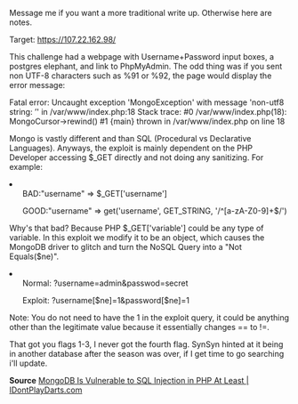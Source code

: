 Message me if you want a more traditional write up.  Otherwise here are notes.

Target: https://107.22.162.98/

This challenge had a webpage with Username+Password input boxes, a postgres elephant, and link to PhpMyAdmin.  The odd thing was if you sent non UTF-8 characters such as %91 or %92, the page would display the error message:

 Fatal error: Uncaught exception 'MongoException' with message 'non-utf8 string: ’' in /var/www/index.php:18 Stack trace: #0 /var/www/index.php(18): MongoCursor->rewind() #1 {main} thrown in /var/www/index.php on line 18

Mongo is vastly different and than SQL (Procedural vs Declarative Languages).  Anyways, the exploit is mainly dependent on the PHP Developer accessing $_GET directly and not doing any sanitizing.  For example:

<li>
	<ul>BAD:"username" => $_GET['username']</ul>
	<ul>GOOD:"username" => get('username', GET_STRING, '/^[a-zA-Z0-9]+$/')</ul>
</li>

Why's that bad?  Because PHP $_GET['variable'] could be any type of variable.  In this exploit we modify it to be an object, which causes the MongoDB driver to glitch and turn the NoSQL Query into a "Not Equals($ne)".

<li>
	<ul>Normal: ?username=admin&passwod=secret</ul>
	<ul>Exploit: ?username[$ne]=1&password[$ne]=1</ul>
</li>

Note: You do not need to have the 1 in the exploit query, it could be anything other than the legitimate value because it essentially changes == to !=.

That got you flags 1-3, I never got the fourth flag.  SynSyn hinted at it being in another database after the season was over, if I get time to go searching i'll update.

<b>Source</b>
<a href="https://www.idontplaydarts.com/2010/07/mongodb-is-vulnerable-to-sql-injection-in-php-at-least/"> MongoDB Is Vulnerable to SQL Injection in PHP At Least | IDontPlayDarts.com</a>

